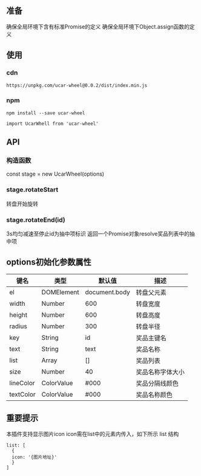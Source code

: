 ## 准备
确保全局环境下含有标准Promise的定义
确保全局环境下Object.assign函数的定义

## 使用

### cdn
```
https://unpkg.com/ucar-wheel@0.0.2/dist/index.min.js
```

### npm
```
npm install --save ucar-wheel

import UcarWhell from 'ucar-wheel'
```

## API

### 构造函数
const stage = new UcarWheel(options)

### stage.rotateStart
转盘开始旋转

### stage.rotateEnd(id)
3s均匀减速至停止id为抽中项标识
返回一个Promise对象resolve奖品列表中的抽中项

## options初始化参数属性
键名|类型|默认值|描述
---|---|---|---
el|DOMElement|document.body|转盘父元素
width|Number|600|转盘宽度
height|Number|600|转盘高度
radius|Number|300|转盘半径
key|String|id|奖品主键名
text|String|text|奖品名称
list|Array|[]|奖品列表
size|Number|40|奖品名称字体大小
lineColor|ColorValue|#000|奖品分隔线颜色
textColor|ColorValue|#000|奖品名称颜色

## 重要提示
本插件支持显示图片icon
icon需在list中的元素内传入，如下所示
list 结构
```
list: [
  {
  icon: '{图片地址}'
  }
]
```





